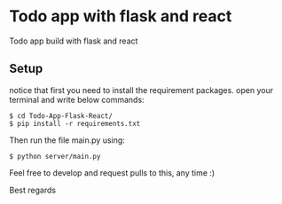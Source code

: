 # Todo app with flask and react
Todo app build with flask and react


## Setup
notice that first you need to install the requirement packages. open your terminal and write below commands:
```
$ cd Todo-App-Flask-React/
$ pip install -r requirements.txt 
```
Then run the file main.py using: 
```
$ python server/main.py
```

Feel free to develop and request pulls to this, any time :) 

Best regards 
